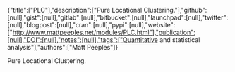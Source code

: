 {"title":["PLC"],"description":["Pure Locational Clustering."],"github":[null],"gist":[null],"gitlab":[null],"bitbucket":[null],"launchpad":[null],"twitter":[null],"blogpost":[null],"cran":[null],"pypi":[null],"website":["http://www.mattpeeples.net/modules/PLC.html"],"publication":[null],"DOI":[null],"notes":[null],"tags":["Quantitative and statistical analysis"],"authors":["Matt Peeples"]}

Pure Locational Clustering.